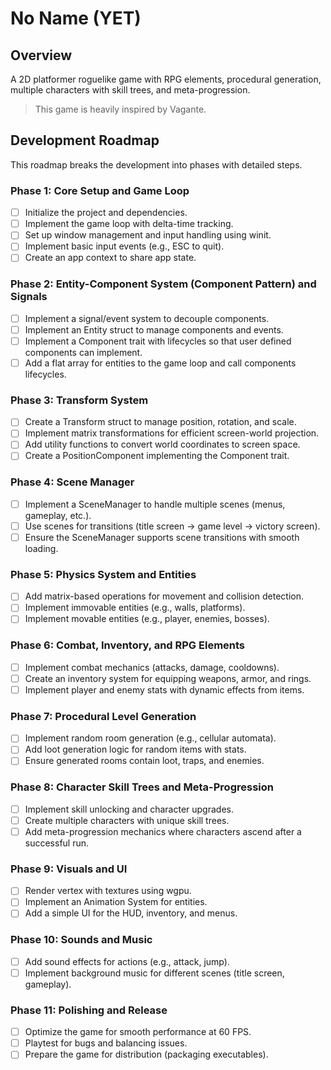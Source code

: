 # No Name (YET)

## Overview
A 2D platformer roguelike game with RPG elements, procedural generation, multiple characters with skill trees, and meta-progression.

> This game is heavily inspired by Vagante.

## Development Roadmap

This roadmap breaks the development into phases with detailed steps.

### Phase 1: Core Setup and Game Loop

- [ ] Initialize the project and dependencies.
- [ ] Implement the game loop with delta-time tracking.
- [ ] Set up window management and input handling using winit.
- [ ] Implement basic input events (e.g., ESC to quit).
- [ ] Create an app context to share app state.

### Phase 2: Entity-Component System (Component Pattern) and Signals

- [ ] Implement a signal/event system to decouple components.
- [ ] Implement an Entity struct to manage components and events.
- [ ] Implement a Component trait with lifecycles so that user defined components can implement.
- [ ] Add a flat array for entities to the game loop and call components lifecycles.

### Phase 3: Transform System

- [ ] Create a Transform struct to manage position, rotation, and scale.
- [ ] Implement matrix transformations for efficient screen-world projection.
- [ ] Add utility functions to convert world coordinates to screen space.
- [ ] Create a PositionComponent implementing the Component trait.

### Phase 4: Scene Manager

- [ ] Implement a SceneManager to handle multiple scenes (menus, gameplay, etc.).
- [ ] Use scenes for transitions (title screen → game level → victory screen).
- [ ] Ensure the SceneManager supports scene transitions with smooth loading.

### Phase 5: Physics System and Entities

- [ ] Add matrix-based operations for movement and collision detection.
- [ ] Implement immovable entities (e.g., walls, platforms).
- [ ] Implement movable entities (e.g., player, enemies, bosses).

### Phase 6: Combat, Inventory, and RPG Elements

- [ ] Implement combat mechanics (attacks, damage, cooldowns).
- [ ] Create an inventory system for equipping weapons, armor, and rings.
- [ ] Implement player and enemy stats with dynamic effects from items.

### Phase 7: Procedural Level Generation

- [ ] Implement random room generation (e.g., cellular automata).
- [ ] Add loot generation logic for random items with stats.
- [ ] Ensure generated rooms contain loot, traps, and enemies.

### Phase 8: Character Skill Trees and Meta-Progression

- [ ] Implement skill unlocking and character upgrades.
- [ ] Create multiple characters with unique skill trees.
- [ ] Add meta-progression mechanics where characters ascend after a successful run.

### Phase 9: Visuals and UI

- [ ] Render vertex with textures using wgpu.
- [ ] Implement an Animation System for entities.
- [ ] Add a simple UI for the HUD, inventory, and menus.

### Phase 10: Sounds and Music

- [ ] Add sound effects for actions (e.g., attack, jump).
- [ ] Implement background music for different scenes (title screen, gameplay).

### Phase 11: Polishing and Release

- [ ] Optimize the game for smooth performance at 60 FPS.
- [ ] Playtest for bugs and balancing issues.
- [ ] Prepare the game for distribution (packaging executables).